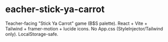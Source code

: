 # eacher-stick-ya-carrot
Teacher-facing "Stick Ya Carrot" game (B$S palette). React + Vite + Tailwind + framer-motion + lucide icons. No App.css (StyleInjector/Tailwind only). LocalStorage-safe.
